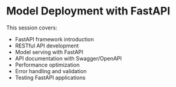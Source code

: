 # Model Deployment with FastAPI

This session covers:
- FastAPI framework introduction
- RESTful API development
- Model serving with FastAPI
- API documentation with Swagger/OpenAPI
- Performance optimization
- Error handling and validation
- Testing FastAPI applications
